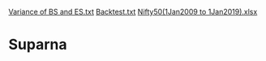 [Variance of BS and ES.txt](https://github.com/suparnaisi/Suparna/files/7070315/Variance.of.BS.and.ES.txt)
[Backtest.txt](https://github.com/suparnaisi/Suparna/files/7070316/Backtest.txt)
[Nifty50(1Jan2009 to 1Jan2019).xlsx](https://github.com/suparnaisi/Suparna/files/7070317/Nifty50.1Jan2009.to.1Jan2019.xlsx)
# Suparna

